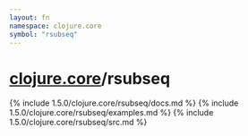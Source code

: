 ```yaml
---
layout: fn
namespace: clojure.core
symbol: "rsubseq"
---
```


# [clojure.core](../)/rsubseq

{% include 1.5.0/clojure.core/rsubseq/docs.md %}
{% include 1.5.0/clojure.core/rsubseq/examples.md %}
{% include 1.5.0/clojure.core/rsubseq/src.md %}

